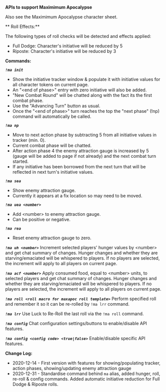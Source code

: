 **APIs to support Maximimum Apocalypse**

Also see the Maximimum Apocalypse character sheet.

** Roll Effects:**

The following types of roll checks will be detected and effects applied:
- Full Dodge: Character's initiative will be reduced by 5
- Riposte: Character's initiative will be reduced by 3

**Commands:**  
  
***`!ma init`***
- Show the initiative tracker window & populate it with initiative values for all character tokens on current page.
- An "&lt;end of phase&gt;" entry with zero initiative will also be added.
- "New Combat Round" will be chatted along with the fact its the first combat phase.
- Use the "Advancing Turn" button as usual.
- Once the "&lt;end of phase&gt;" turn reaches the top the "next phase" (!np) command will automatically be called.
  
***`!ma np`***
- Move to next action phase by subtracting 5 from all initiative values in tracker (min. 0).
- Current combat phase will be chatted.
- After action phase 4 the enemy attraction gauge is increased by 5 (gauge will be added to page if not already) and the next combat turn started.
- If any initiative has been borrowed from the next turn that will be reflected in next turn's initiative values.
  
***`!ma sea`***
- Show enemy attraction gauge.
- Currently it appears at a fix location so may need to be moved.

***`!ma uea <number>`***
- Add &lt;number&gt; to enemy attraction gauge.
- Can be positive or negative.

***`!ma rea`***
- Reset enemy attraction gauge to zero.

***`!ma uh <number>`***
Increment selected players' hunger values by &lt;number&gt; and get chat summary of changes. Hunger changes and whether they are starving/emaciated will be whispered to players. If no players are selected, the increment will apply to all players on current page.

***`!ma acf <number>`***
Apply consumed food, equal to &lt;number&gt; units, to selected players and get chat summary of changes. Hunger changes and whether they are starving/emaciated will be whispered to players. If no players are selected, the increment will apply to all players on current page.

***`!ma roll <roll macro for maxapoc roll template>`***
Perform specified roll and remember it so it can be re-rolled by `!ma lrr` command.

***`!ma lrr`***
Use Luck to Re-Roll the last roll via the `!ma roll` command.

***`!ma config`***
Chat configuration settings/buttons to enable/disable API features.

***`!ma config <config code> <true|false>`***
Enable/disable specific API features.
  
**Change Log:**  
* 2020-12-14 - First version with features for showing/populating tracker, action phases, showing/updating enemy attraction gauge
* 2020-12-31 - Standardise command behind `ma` alias, added hunger, roll, re-roll & config commands. Added automatic initiative reduction for Full Dodge & Riposte rolls.
